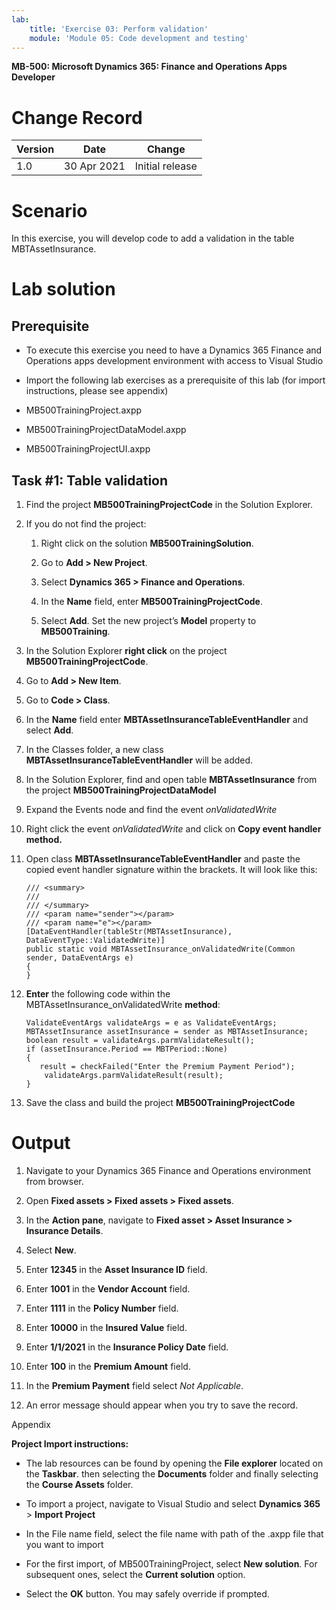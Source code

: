 ```yaml
---
lab:
    title: 'Exercise 03: Perform validation'
    module: 'Module 05: Code development and testing'
---
```


**MB-500: Microsoft Dynamics 365: Finance and Operations Apps Developer**


Change Record
=============

| Version | Date        | Change                                                                                                                                                                                           |
|---------|-------------|--------------------------------------------------------------------------------------------------------------------------------------------------------------------------------------------------|
| 1.0     | 30 Apr 2021 | Initial release                                                                                                                                                                                  |


Scenario
========

In this exercise, you will develop code to add a validation in the table
MBTAssetInsurance.

Lab solution
============

Prerequisite
------------

-   To execute this exercise you need to have a Dynamics 365 Finance and
    Operations apps development environment with access to Visual
    Studio

-   Import the following lab exercises as a prerequisite of this lab (for import
    instructions, please see appendix)

-   MB500TrainingProject.axpp

-   MB500TrainingProjectDataModel.axpp

-   MB500TrainingProjectUI.axpp

Task \#1: Table validation
--------------------------

1.  Find the project **MB500TrainingProjectCode** in the Solution Explorer.

2.  If you do not find the project:

    1.  Right click on the solution **MB500TrainingSolution**.

    2.  Go to **Add \> New Project**.

    3.  Select **Dynamics 365 \> Finance and Operations**.

    4.  In the **Name** field, enter **MB500TrainingProjectCode**.

    5.  Select **Add**. Set the new project’s **Model** property to **MB500Training**.

3.  In the Solution Explorer **right click** on the project
    **MB500TrainingProjectCode**.

4.  Go to **Add \> New Item**.

5.  Go to **Code \> Class**.

6.  In the **Name** field enter **MBTAssetInsuranceTableEventHandler** and
    select **Add**.

7.  In the Classes folder, a new class **MBTAssetInsuranceTableEventHandler**
    will be added.

8.  In the Solution Explorer, find and open table **MBTAssetInsurance** from the
    project **MB500TrainingProjectDataModel**

9.  Expand the Events node and find the event *onValidatedWrite*

10. Right click the event *onValidatedWrite* and click on **Copy event handler
    method.**

11. Open class **MBTAssetInsuranceTableEventHandler** and paste the copied event
    handler signature within the brackets. It will look like this:

		/// <summary>
		///
		/// </summary>
		/// <param name="sender"></param>
		/// <param name="e"></param>
		[DataEventHandler(tableStr(MBTAssetInsurance), DataEventType::ValidatedWrite)]
		public static void MBTAssetInsurance_onValidatedWrite(Common sender, DataEventArgs e)
		{
		}

12. **Enter** the following code within the MBTAssetInsurance_onValidatedWrite
    **method**:

		ValidateEventArgs validateArgs = e as ValidateEventArgs;
		MBTAssetInsurance assetInsurance = sender as MBTAssetInsurance;
		boolean result = validateArgs.parmValidateResult();
		if (assetInsurance.Period == MBTPeriod::None)
		{
		   result = checkFailed("Enter the Premium Payment Period");
			validateArgs.parmValidateResult(result);
		}

13. Save the class and build the project **MB500TrainingProjectCode**

Output
======

1.  Navigate to your Dynamics 365 Finance and Operations environment from
    browser.

2.  Open **Fixed assets \> Fixed assets \> Fixed assets**.

3.  In the **Action pane**, navigate to **Fixed asset \> Asset Insurance \>
    Insurance Details**.

4.  Select **New**.

5.  Enter **12345** in the **Asset Insurance ID** field.

6.  Enter **1001** in the **Vendor Account** field.

7.  Enter **1111** in the **Policy Number** field.

8.  Enter **10000** in the **Insured Value** field.

9.  Enter **1/1/2021** in the **Insurance Policy Date** field.

10. Enter **100** in the **Premium Amount** field.

11. In the **Premium Payment** field select *Not Applicable*.

12. An error message should appear when you try to save the record.

Appendix 

**Project Import instructions:**  

-   The lab resources can be found by opening the **File explorer** located on the **Taskbar**. then selecting the **Documents** folder and finally selecting the **Course Assets** folder.

-   To import a project, navigate to Visual Studio and select **Dynamics 365**
    \> **Import Project** 

-   In the File name field, select the file name with path of the .axpp file
    that you want to import 

-   For the first import, of MB500TrainingProject, select **New solution**. For
    subsequent ones, select the **Current solution** option.

-   Select the **OK** button. You may safely override if prompted.
